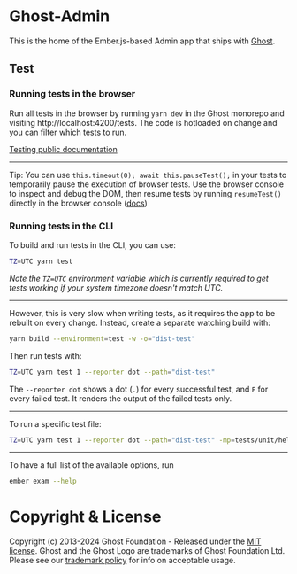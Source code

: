 # Ghost-Admin

This is the home of the Ember.js-based Admin app that ships with [Ghost](https://github.com/tryghost/ghost).

## Test

### Running tests in the browser

Run all tests in the browser by running `yarn dev` in the Ghost monorepo and visiting http://localhost:4200/tests. The code is hotloaded on change and you can filter which tests to run.

[Testing public documentation](https://ghost.notion.site/Testing-Ember-560cec6700fc4d37a58b3ba9febb4b4b)

---

Tip: You can use `this.timeout(0); await this.pauseTest();` in your tests to temporarily pause the execution of browser tests. Use the browser console to inspect and debug the DOM, then resume tests by running `resumeTest()` directly in the browser console ([docs](https://guides.emberjs.com/v3.28.0/testing/testing-application/#toc_debugging-your-tests))


### Running tests in the CLI

To build and run tests in the CLI, you can use:

```bash
TZ=UTC yarn test
```
_Note the `TZ=UTC` environment variable which is currently required to get tests working if your system timezone doesn't match UTC._

---

However, this is very slow when writing tests, as it requires the app to be rebuilt on every change. Instead, create a separate watching build with:

```bash
yarn build --environment=test -w -o="dist-test"
```

Then run tests with:

```bash
TZ=UTC yarn test 1 --reporter dot --path="dist-test"
```

The `--reporter dot` shows a dot (`.`) for every successful test, and `F` for every failed test. It renders the output of the failed tests only.

---

To run a specific test file:
```bash
TZ=UTC yarn test 1 --reporter dot --path="dist-test" -mp=tests/unit/helpers/gh-count-characters-test.js
```

---

To have a full list of the available options, run
```bash
ember exam --help
```

# Copyright & License

Copyright (c) 2013-2024 Ghost Foundation - Released under the [MIT license](LICENSE). Ghost and the Ghost Logo are trademarks of Ghost Foundation Ltd. Please see our [trademark policy](https://ghost.org/trademark/) for info on acceptable usage.

